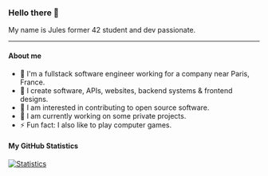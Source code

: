 ### Hello there 👋

My name is Jules former 42 student and dev passionate.


---

#### About me
- 🏦 I'm a fullstack software engineer working for a company near Paris, France.
- 📝 I create software, APIs, websites, backend systems & frontend designs.
- 💬 I am interested in contributing to open source software.
- 🔭 I am currently working on some private projects.
- ⚡ Fun fact: I also like to play computer games.

#### My GitHub Statistics
[![Statistics](https://github-readme-stats.vercel.app/api?username=smurfy92&show_icons=true&count_private=true&hide_title=true)](https://github.com/smurfy92)
